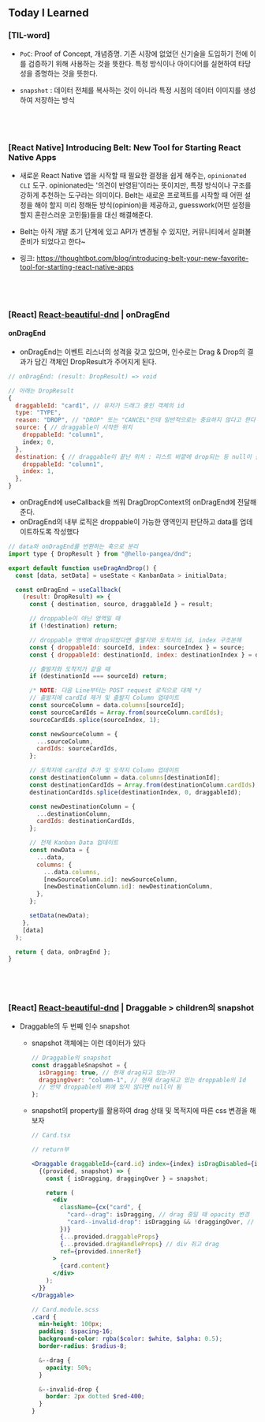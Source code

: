 ## Today I Learned

### [TIL-word]

- `PoC`: Proof of Concept, 개념증명. 기존 시장에 없었던 신기술을 도입하기 전에 이를 검증하기 위해 사용하는 것을 뜻한다. 특정 방식이나 아이디어를 실현하여 타당성을 증명하는 것을 뜻한다.

* `snapshot` : 데이터 전체를 복사하는 것이 아니라 특정 시점의 데이터 이미지를 생성하여 저장하는 방식

## <br />

### [React Native] Introducing Belt: New Tool for Starting React Native Apps

- 새로운 React Native 앱을 시작할 때 필요한 결정을 쉽게 해주는, `opinionated CLI` 도구. opinionated는 '의견이 반영된'이라는 뜻이지만, 특정 방식이나 구조를 강하게 추천하는 도구라는 의미이다. Belt는 새로운 프로젝트를 시작할 때 어떤 설정을 해야 할지 미리 정해둔 방식(opinion)을 제공하고, guesswork(어떤 설정을 할지 혼란스러운 고민들)들을 대신 해결해준다.

- Belt는 아직 개발 초기 단계에 있고 API가 변경될 수 있지만, 커뮤니티에서 살펴볼 준비가 되었다고 한다~

- 링크: https://thoughtbot.com/blog/introducing-belt-your-new-favorite-tool-for-starting-react-native-apps

## <br />

### [React] [React-beautiful-dnd](/2409/240906.md#react-drag--drop-with-react-beautiful-dnd) | onDragEnd

#### onDragEnd

- onDragEnd는 이벤트 리스너의 성격을 갖고 있으며, 인수로는 Drag & Drop의 결과가 담긴 객체인 DropResult가 주어지게 된다.

```js
// onDragEnd: (result: DropResult) => void

// 아래는 DropResult
{
  draggableId: "card1", // 유저가 드래그 중인 객체의 id
  type: "TYPE",
  reason: "DROP", // "DROP" 또는 "CANCEL"인데 일반적으로는 중요하지 않다고 한다
  source: { // draggable이 시작한 위치
    droppableId: "column1",
    index; 0,
  },
  destination: { // draggable이 끝난 위치 : 리스트 바깥에 drop되는 등 null이 될 수도 있다.
    droppableId: "column1",
    index: 1,
  },
}
```

- onDragEnd에 useCallback을 씌워 DragDropContext의 onDragEnd에 전달해준다.
- onDragEnd의 내부 로직은 droppable이 가능한 영역인지 판단하고 data를 업데이트하도록 작성했다

```jsx
// data와 onDragEnd를 반환하는 훅으로 분리
import type { DropResult } from "@hello-pangea/dnd";

export default function useDragAndDrop() {
  const [data, setData] = useState < KanbanData > initialData;

  const onDragEnd = useCallback(
    (result: DropResult) => {
      const { destination, source, draggableId } = result;

      // droppable이 아닌 영역일 때
      if (!destination) return;

      // droppable 영역에 drop되었다면 출발지와 도착지의 id, index 구조분해
      const { droppableId: sourceId, index: sourceIndex } = source;
      const { droppableId: destinationId, index: destinationIndex } = destination;

      // 출발지와 도착지가 같을 때
      if (destinationId === sourceId) return;

      /* NOTE: 다음 Line부터는 POST request 로직으로 대체 */
      // 출발지에 cardId 제거 및 출발지 Column 업데이트
      const sourceColumn = data.columns[sourceId];
      const sourceCardIds = Array.from(sourceColumn.cardIds);
      sourceCardIds.splice(sourceIndex, 1);

      const newSourceColumn = {
        ...sourceColumn,
        cardIds: sourceCardIds,
      };

      // 도착지에 cardId 추가 및 도착지 Column 업데이트
      const destinationColumn = data.columns[destinationId];
      const destinationCardIds = Array.from(destinationColumn.cardIds);
      destinationCardIds.splice(destinationIndex, 0, draggableId);

      const newDestinationColumn = {
        ...destinationColumn,
        cardIds: destinationCardIds,
      };

      // 전체 Kanban Data 업데이트
      const newData = {
        ...data,
        columns: {
          ...data.columns,
          [newSourceColumn.id]: newSourceColumn,
          [newDestinationColumn.id]: newDestinationColumn,
        },
      };

      setData(newData);
    },
    [data]
  );

  return { data, onDragEnd };
}
```

## <br />

### [React] [React-beautiful-dnd](/2409/240906.md#react-drag--drop-with-react-beautiful-dnd) | Draggable > children의 snapshot

- Draggable의 두 번째 인수 snapshot

  - snapshot 객체에는 이런 데이터가 있다

    ```jsx
    // Draggable의 snapshot
    const draggableSnapshot = {
      isDragging: true, // 현재 drag되고 있는가?
      draggingOver: "column-1", // 현재 drag되고 있는 droppable의 Id
      // 만약 droppable의 위에 있지 않다면 null이 됨
    };
    ```

  - snapshot의 property를 활용하여 drag 상태 및 목적지에 따른 css 변경을 해보자

    ```jsx
    // Card.tsx

    // return부

    <Draggable draggableId={card.id} index={index} isDragDisabled={isDragDisabled}>
      {(provided, snapshot) => {
        const { isDragging, draggingOver } = snapshot;

        return (
          <div
            className={cx("card", {
              "card--drag": isDragging, // drag 중일 때 opacity 변경
              "card--invalid-drop": isDragging && !draggingOver, // drag 중이면서 invalid한 위치일 때 border 변경
            })}
            {...provided.draggableProps}
            {...provided.dragHandleProps} // div 쥐고 drag
            ref={provided.innerRef}
          >
            {card.content}
          </div>
        );
      }}
    </Draggable>
    ```

    ```scss
    // Card.module.scss
    .card {
      min-height: 100px;
      padding: $spacing-16;
      background-color: rgba($color: $white, $alpha: 0.5);
      border-radius: $radius-8;

      &--drag {
        opacity: 50%;
      }

      &--invalid-drop {
        border: 2px dotted $red-400;
      }
    }
    ```
